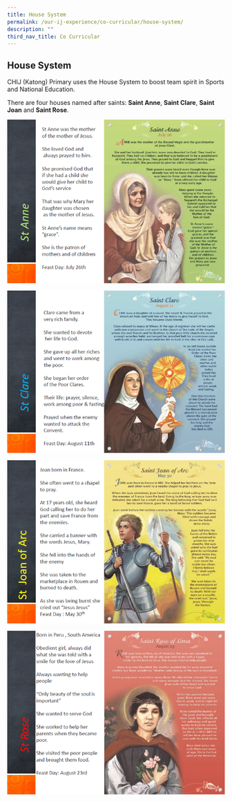 ```yaml
---
title: House System
permalink: /our-ij-experience/co-curricular/house-system/
description: ""
third_nav_title: Co Curricular
---
```

## House System

CHIJ (Katong) Primary uses the House System to boost team spirit in Sports and National Education.

There are four houses named after saints: **Saint Anne**, **Saint Clare**, **Saint Joan** and **Saint Rose**.

![](/images/Co%20Curricular/House%20System_1.png)

![](/images/Co%20Curricular/House%20System_2.png)

![](/images/Co%20Curricular/House%20System_3.png)

![](/images/Co%20Curricular/House%20System_4.png)